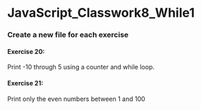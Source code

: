 # JavaScript_Classwork8_While1
### Create a new file for each exercise

#### Exercise 20:
Print -10 through 5 using a counter and while loop.

#### Exercise 21:
Print only the even numbers between 1 and 100
